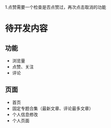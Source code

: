1.点赞需要一个检查是否点赞过，再次点击取消的功能

# 待开发内容

## 功能

- 浏览量
- 点赞、关注
- 评论

## 页面

- 首页
- 固定专题合集（最新文章、评论最多文章）
- 个人信息修改
- 个人页面
